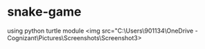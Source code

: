 # snake-game
using python turtle module
<img src="C:\Users\901134\OneDrive - Cognizant\Pictures\Screenshots\Screenshot3>
